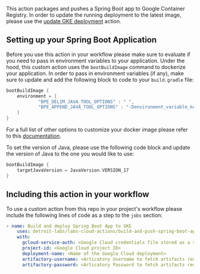 This action packages and pushes a Spring Boot app to Google Container Registry. In order to update the running deployment to the latest image, please use the
[update GKE deployment](../update-gke-deployment/action.yaml) action.

## Setting up your Spring Boot Application

Before you use this action in your workflow please make sure to evaluate if you need to pass in environment variables to your application. Under the hood, this
custom action uses the `bootBuildImage` command to dockerize your application. In order to pass in environment variables (if any), make sure to update and
add the following block to code to your `build.gradle` file:

```groovy
bootBuildImage {
    environment = [
            "BPE_DELIM_JAVA_TOOL_OPTIONS" : " ",
            "BPE_APPEND_JAVA_TOOL_OPTIONS" : "-Denvironment_variable_key_1=environment_variable_value_1 -Denvironment_variable_key_2=environment_variable_value_2"
    ]
}
```

For a full list of other options to customize your docker image please refer to this [documentation](https://docs.spring.io/spring-boot/docs/current/gradle-plugin/reference/htmlsingle/#build-image.customization).

To set the version of Java, please use the following code block and update the version of Java to the one you would like to use:

```groovy
bootBuildImage {
    targetJavaVersion = JavaVersion.VERSION_17
}
```

## Including this action in your workflow

To use a custom action from this repo in your project's workflow please include the following lines of code as a step to the `jobs` section:

```yaml
- name: Build and deploy Spring Boot App to GKE
    uses: detroit-labs/labs-cloud-actions/build-and-push-spring-boot-application@main
    with:
      gcloud-service-auth: <Google Cloud credentials file stored as a secret>
      project-id: <Google Cloud project ID>
      deployment-name: <Name of the Google Cloud deployment>      
      artifactory-username: <Articatory Username to fetch artifacts required by your project>
      artifactory-password: <Articatory Password to fetch artifacts required by your project>
```